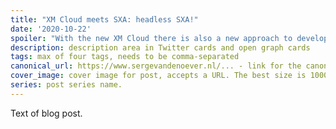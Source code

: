 ```yaml
---
title: "XM Cloud meets SXA: headless SXA!"
date: '2020-10-22'
spoiler: "With the new XM Cloud there is also a new approach to developing with JSS: it is called Headless SXA." //
description: description area in Twitter cards and open graph cards
tags: max of four tags, needs to be comma-separated
canonical_url: https://www.sergevandenoever.nl/... - link for the canonical version of the content
cover_image: cover image for post, accepts a URL. The best size is 1000 x 420.
series: post series name.
---
```


Text of blog post.